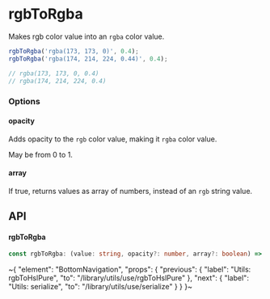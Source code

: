 
# rgbToRgba

Makes rgb color value into an `rgba` color value.

```ts
rgbToRgba('rgba(173, 173, 0)', 0.4);
rgbToRgba('rgba(174, 214, 224, 0.44)', 0.4);

// rgba(173, 173, 0, 0.4)
// rgba(174, 214, 224, 0.4)
```

### Options

#### opacity

Adds opacity to the `rgb` color value, making it `rgba` color value.

May be from 0 to 1.

#### array

If true, returns values as array of numbers, instead of an `rgb` string value.


## API

#### rgbToRgba

```ts
const rgbToRgba: (value: string, opacity?: number, array?: boolean) => string | number[];
```


~{
  "element": "BottomNavigation",
  "props": {
    "previous": {
      "label": "Utils: rgbToHslPure",
      "to": "/library/utils/use/rgbToHslPure"
    },
    "next": {
      "label": "Utils: serialize",
      "to": "/library/utils/use/serialize"
    }
  }
}~
